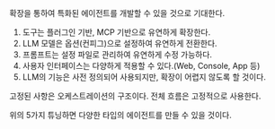 확장을 통하여 특화된 에이전트를 개발할 수 있을 것으로 기대한다.

1. 도구는 플러그인 기반, MCP 기반으로 유연하게 확장한다.
2. LLM 모델은 옵션(컨피그)으로 설정하여 유연하게 전환한다.
3. 프롬프트는 설정 파일로 관리하여 유연하게 수정 가능하다.
4. 사용자 인터페이스는 다양하게 적용할 수 있다.(Web, Console, App 등)
5. LLM의 기능은 사전 정의되어 사용되지만, 확장이 어렵지 않도록 할 것이다.

고정된 사항은 오케스트레이션의 구조이다.
전체 흐름은 고정적으로 사용한다. 

위의 5가지 튜닝하면 다양한 타입의 에이전트를 만들 수 있을 것이다.
